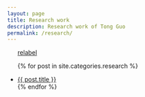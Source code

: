 ```yaml
---
layout: page
title: Research work
description: Research work of Tong Guo
permalink: /research/
---
```


<ul>

  <a class="page-link" href="/research/relabel/">relabel</a>

  {% for post in site.categories.research %}
    <li>
        <a href="{{ post.url }}" title="{{ post.title }}">{{ post.title }}</a>
    </li>
  {% endfor %}
</ul>
